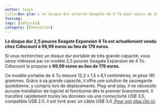 ```yaml
---
author: fazul
title:Bon plan : un disque dur externe Seagate de 4 To pour moins de 100 euros
featimg:
tags: [Véhicule]
category: [Innovation]
---
```

**Le disque dur 2,5 pouces Seagate Expansion 4 To est actuellement vendu chez Cdiscount à 99,99 euros au lieu de 179 euros.**

Si vous recherchez un disque dur portable de très grande capacité, vous serez intéressé par ce modèle 2,5 pouces Seagate Expansion de 4 To. Cdiscount le propose à **99,99 euros au lieu de 179 euros.**

Ce modèle portable de 4 To mesure 12,2 x 1,5 x 8,1 centimètres, et pèse 181 grammes. Grâce à sa grande capacité, il offre une solution de sauvegarde quotidienne, y compris lors de déplacements. Plug-and-play, il ne nécessite aucune installation de logiciel et fonctionne dès le premier branchement. Il transfère rapidement toutes les données via une connectivité USB 3.0, compatible USB 2.0. Il est livré avec un câble USB 3.0.<a href="https://www.01net.com/actualites/bon-plan-un-disque-dur-externe-seagate-de-4-to-pour-moins-de-100-euros-1664056.html"> Pour voir plus clic ici </a>
